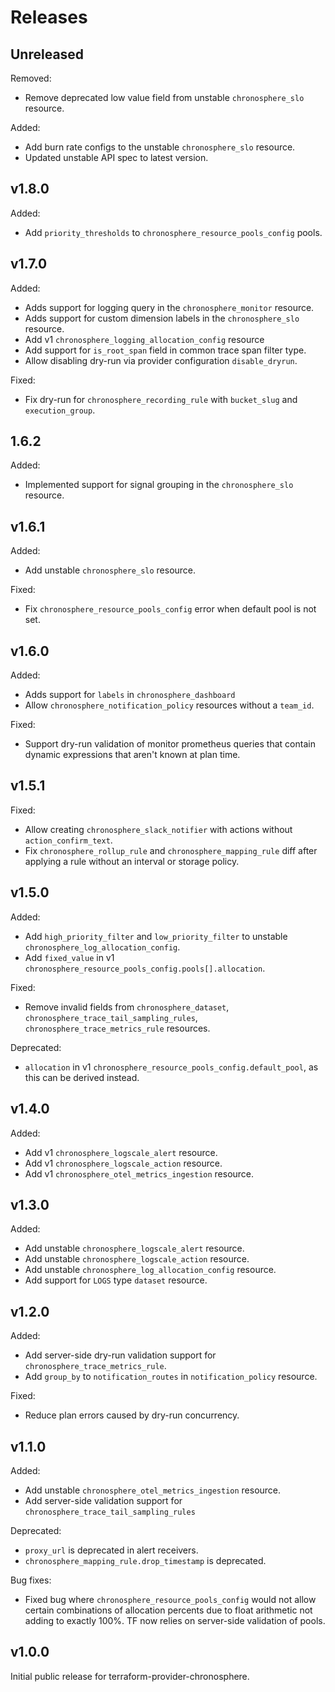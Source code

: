 # Releases

## Unreleased

Removed:
* Remove deprecated low value field from unstable `chronosphere_slo` resource.

Added:
* Add burn rate configs to the unstable `chronosphere_slo` resource.
* Updated unstable API spec to latest version.

## v1.8.0

Added:
* Add `priority_thresholds` to `chronosphere_resource_pools_config` pools.

## v1.7.0

Added:
* Adds support for logging query in the `chronosphere_monitor` resource.
* Adds support for custom dimension labels in the `chronosphere_slo` resource.
* Add v1 `chronosphere_logging_allocation_config` resource
* Add support for `is_root_span` field in common trace span filter type.
* Allow disabling dry-run via provider configuration `disable_dryrun`.


Fixed:
* Fix dry-run for `chronosphere_recording_rule` with `bucket_slug` and `execution_group`.

## 1.6.2

Added:
* Implemented support for signal grouping in the `chronosphere_slo` resource.

## v1.6.1

Added:
* Add unstable `chronosphere_slo` resource.

Fixed:
* Fix `chronosphere_resource_pools_config` error when default pool is not set.

## v1.6.0

Added:
* Adds support for `labels` in `chronosphere_dashboard`
* Allow `chronosphere_notification_policy` resources without a `team_id`.

Fixed:
* Support dry-run validation of monitor prometheus queries that contain
  dynamic expressions that aren't known at plan time.

## v1.5.1

Fixed:
 * Allow creating `chronosphere_slack_notifier` with actions without `action_confirm_text`.
 * Fix `chronosphere_rollup_rule` and `chronosphere_mapping_rule` diff after applying
   a rule without an interval or storage policy.

## v1.5.0

Added:
* Add `high_priority_filter` and `low_priority_filter` to unstable `chronosphere_log_allocation_config`.
* Add `fixed_value` in v1 `chronosphere_resource_pools_config.pools[].allocation`.

Fixed:
* Remove invalid fields from `chronosphere_dataset`, `chronosphere_trace_tail_sampling_rules`, `chronosphere_trace_metrics_rule` resources.

Deprecated:
* `allocation` in v1 `chronosphere_resource_pools_config.default_pool`, as this can be derived instead.

## v1.4.0

Added:
* Add v1 `chronosphere_logscale_alert` resource.
* Add v1 `chronosphere_logscale_action` resource.
* Add v1 `chronosphere_otel_metrics_ingestion` resource.

## v1.3.0

Added:
* Add unstable `chronosphere_logscale_alert` resource.
* Add unstable `chronosphere_logscale_action` resource.
* Add unstable `chronosphere_log_allocation_config` resource.
* Add support for `LOGS` type `dataset` resource.

## v1.2.0

Added:
 * Add server-side dry-run validation support for `chronosphere_trace_metrics_rule`.
 * Add `group_by` to `notification_routes` in `notification_policy` resource.

Fixed:
 * Reduce plan errors caused by dry-run concurrency.

## v1.1.0

Added:
 * Add unstable `chronosphere_otel_metrics_ingestion` resource.
 * Add server-side validation support for `chronosphere_trace_tail_sampling_rules`

Deprecated:
 * `proxy_url` is deprecated in alert receivers.
 * `chronosphere_mapping_rule.drop_timestamp` is deprecated.

Bug fixes:
* Fixed bug where `chronosphere_resource_pools_config` would not allow certain combinations
  of allocation percents due to float arithmetic not adding to exactly 100%. TF now relies
  on server-side validation of pools.

## v1.0.0

Initial public release for terraform-provider-chronosphere.
